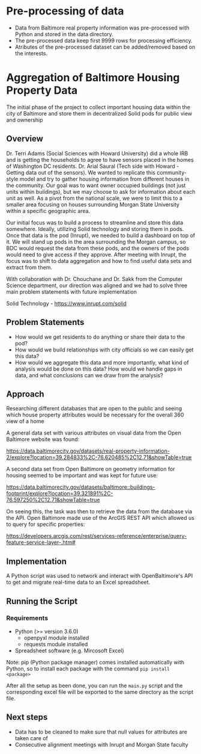 # Pre-processing of data
- Data from Baltimore real property information was pre-processed with Python and stored in the data directory.
- The pre-processed data keep first 9999 rows for processing efficiency.
- Atributes of the pre-processed dataset can be added/removed based on the interests. 



# Aggregation of Baltimore Housing Property Data
The initial phase of the project to collect important housing data within the city of Baltimore and store them in decentralized Solid pods for public view and ownership

## Overview
Dr. Terri Adams (Social Sciences with Howard University) did a whole IRB and is getting the households to agree to have sensors placed in the homes of Washington DC residents. Dr. Arial Saural (Tech side with Howard - Getting data out of the sensors). We wanted to replicate this community-style model and try to gather housing information from different houses in the community. Our goal was to want owner occupied buildings (not just units within buildings), but we may choose to ask for information about each unit as well.
As a pivot from the national scale, we were to limit this to a smaller area focusing on houses surrounding Morgan State University within a specific geographic area.

Our initial focus was to build a process to streamline and store this data somewhere. Ideally, utilizing Solid technology and storing them in pods. Once that data is the pod (Inrupt), we needed to build a dashboard on top of it. We will stand up pods in the area surrounding the Morgan campus, so BDC would request the data from these pods, and the owners of the pods would need to give access if they approve. After meeting with Inrupt, the focus was to shift to data aggregation and how to find useful data sets and extract from them.

With collaboration with Dr. Chouchane and Dr. Sakk from the Computer Science department, our direction was aligned and we had to solve three main problem statements with future implementation

Solid Technology - https://www.inrupt.com/solid

## Problem Statements
- How would we get residents to do anything or share their data to the pod?
- How would we build relationships with city officials so we can easily get this data?
- How would we aggregate this data and more importantly, what kind of analysis would be done on this data? How would we handle gaps in data, and what conclusions can we draw from the analysis?

## Approach
Researching different databases that are open to the public and seeing which house property attributes would be necessary for the overall 360 view of a home

A general data set with various attributes on visual data from the Open Baltimore website was found:

https://data.baltimorecity.gov/datasets/real-property-information-2/explore?location=39.284833%2C-76.620485%2C12.71&showTable=true

A second data set from Open Baltimore on geometry information for housing seemed to be important and was kept for future use:

https://data.baltimorecity.gov/datasets/baltimore::buildings-footprint/explore?location=39.321891%2C-76.597250%2C12.71&showTable=true

On seeing this, the task was then to retrieve the data from the database via the API. Open Baltimore made use of the ArcGIS REST API which allowed us to query for specific properties:

https://developers.arcgis.com/rest/services-reference/enterprise/query-feature-service-layer-.htm#

## Implementation

A Python script was used to network and interact with OpenBaltimore's API to get and migrate real-time data to an Excel spreadsheet.

## Running the Script

### Requirements
- Python (>= version 3.6.0)
  - openpyxl module installed
  - requests module installed
- Spreadsheet software (e.g. Mircosoft Excel)

Note: pip (Python package manager) comes installed automatically with Python, so to install each package with the command `pip install <package>`

After all the setup as been done, you can run the `main.py` script and the corresponding excel file will be exported to the same directory as the script file.

## Next steps

- Data has to be cleaned to make sure that null values for attributes are taken care of
- Consecutive alignment meetings with Inrupt and Morgan State faculty

